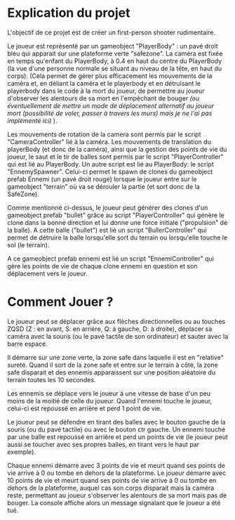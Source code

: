 # Explication du projet
L'objectif de ce projet est de créer un first-person shooter rudimentaire.

Le joueur est représenté par un gameobject "PlayerBody" : un pavé droit bleu qui apparait sur une plateforme verte "safezone".
La caméra est fixée en temps qu'enfant du PlayerBody, à 0.4 en haut du centre du PlayerBody (la vue d'une personne normale se situant au niveau de la tête, en haut du corps). (Cela permet de gérer plus efficacement les mouvements de la caméra et, en déliant la caméra et le playerbody et en détruisant le playerbody dans le code à la mort du joueur, de permettre au joueur d'observer les alentours de sa mort en l'empêchant de bouger *(ou éventuellement de mettre un mode de déplacement alternatif au joueur mort (possibilité de voler, passer à travers les murs) mais je ne l'ai pas implémenté ici)* ). 

Les mouvements de rotation de la camera sont permis par le script "CameraController" lié à la caméra.
Les mouvements de translation du playerBody (et donc de la caméra), ainsi que la gestion des points de vie du joueur, le saut et le tir de balles sont permis par le script "PlayerController" qui est lié au PlayerBody.
Un autre script est lié au PlayerBody: le script "EnnemySpawner". Celui-ci permet le spawn de clones du gameobject prefab Ennemi (un pavé droit rouge) lorsque le joueur entre sur le gameobject "terrain" où va se dérouler la partie (et sort donc de la SafeZone).

Comme mentionné ci-dessus, le joueur peut générer des clones d'un gameobject prefab "bullet" grâce au script "PlayerController" qui génère le clone dans la bonne direction et lui donne une force initiale ("propulsion" de la balle). 
A cette balle ("bullet") est lié un script "BullerController" qui permet de détruire la balle lorsqu'elle sort du terrain ou lorsqu'elle touche le sol (le terrain).

A ce gameobject prefab ennemi est lié un script "EnnemiController" qui gère les points de vie de chaque clone ennemi en question et son déplacement vers le joueur.

# Comment Jouer ?
Le joueur peut se déplacer grâce aux flèches directionnelles ou au touches ZQSD (Z : en avant, S: en arrière, Q: à gauche, D: à droite), déplacer sa caméra avec la souris (ou le pavé tactile de son ordinateur) et sauter avec la barre espace.

Il démarre sur une zone verte, la zone safe dans laquelle il est en "relative" sureté.
Quand il sort de la zone safe et entre sur le terrain à côté, la zone safe disparait et des ennemis apparaissent sur une position aléatoire du terrain toutes les 10 secondes.

Les ennemis se déplace vers le joueur à une vitesse de base d'un peu moins de la moitié de celle du joueur.
Quand l'ennemi touche le joueur, celui-ci est repoussé en arrière et perd 1 point de vie.

Le joueur peut se défendre en tirant  des balles avec le bouton gauche de la souris (ou du pavé tactile) ou avec le bouton ctr gauche.
Un ennemi touché par une balle est repoussé en arrière et perd un points de vie (le joueur peut aussi se toucher avec ses propres balles, en tirant vers le haut par exemple).

Chaque ennemi démarre avec 3 points de vie et meurt quand ses points de vie arrive à 0 ou tombe en dehors de la plateforme.
Le joueur démarre avec 10 points de vie et meurt quand ses points de vie arrive à 0 ou tombe en dehors de la plateforme, auquel cas son corps disparait mais la caméra reste, permettant au joueur s'observer les alentours de sa mort mais pas de bouger. La console affiche alors un message signalant que le joueur a été tué.
